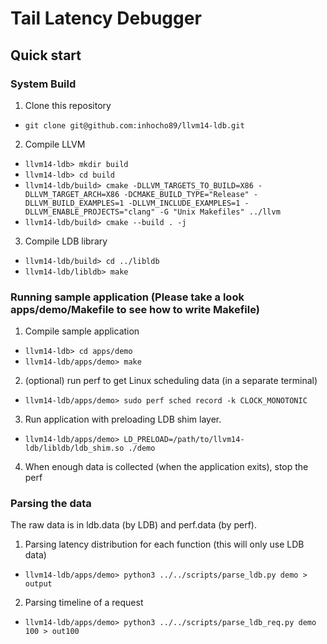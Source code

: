 # Tail Latency Debugger

## Quick start

### System Build
1. Clone this repository

  * ``git clone git@github.com:inhocho89/llvm14-ldb.git``

2. Compile LLVM
  * ``llvm14-ldb> mkdir build``
  * ``llvm14-ldb> cd build``
  * ``llvm14-ldb/build> cmake -DLLVM_TARGETS_TO_BUILD=X86 -DLLVM_TARGET_ARCH=X86 -DCMAKE_BUILD_TYPE="Release" -DLLVM_BUILD_EXAMPLES=1 -DLLVM_INCLUDE_EXAMPLES=1 -DLLVM_ENABLE_PROJECTS="clang" -G "Unix Makefiles" ../llvm``
  * ``llvm14-ldb/build> cmake --build . -j``

3. Compile LDB library
  * ``llvm14-ldb/build> cd ../libldb``
  * ``llvm14-ldb/libldb> make``

### Running sample application (Please take a look apps/demo/Makefile to see how to write Makefile)
1. Compile sample application
  * ``llvm14-ldb> cd apps/demo``
  * ``llvm14-ldb/apps/demo> make``

2. (optional) run perf to get Linux scheduling data (in a separate terminal)
  * ``llvm14-ldb/apps/demo> sudo perf sched record -k CLOCK_MONOTONIC``

3. Run application with preloading LDB shim layer.
  * ``llvm14-ldb/apps/demo> LD_PRELOAD=/path/to/llvm14-ldb/libldb/ldb_shim.so ./demo``

4. When enough data is collected (when the application exits), stop the perf

### Parsing the data
The raw data is in ldb.data (by LDB) and perf.data (by perf).
1. Parsing latency distribution for each function (this will only use LDB data)
  * ``llvm14-ldb/apps/demo> python3 ../../scripts/parse_ldb.py demo > output``

2. Parsing timeline of a request
  * ``llvm14-ldb/apps/demo> python3 ../../scripts/parse_ldb_req.py demo 100 > out100``


